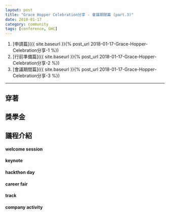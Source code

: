 ```yaml
---
layout: post
title: "Grace Hopper Celebration分享 - 會議期間篇 (part.3)"
date: 2018-01-17
category: community
tags: [conference, GHC]
---
```


1. [申請篇]({{ site.baseurl }}{% post_url 2018-01-17-Grace-Hopper-Celebration分享-1 %})
2. [行前準備篇]({{ site.baseurl }}{% post_url 2018-01-17-Grace-Hopper-Celebration分享-2 %})
3. [會議期間篇]({{ site.baseurl }}{% post_url 2018-01-17-Grace-Hopper-Celebration分享-3 %})

---

## 穿著

## 獎學金

## 議程介紹

#### welcome session
#### keynote
#### hackthon day
#### career fair
#### track
#### company activity




